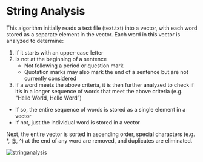 # String Analysis

This algorithm initially reads a text file (text.txt) into a vector, with each word stored as a separate element in the vector. Each word in this vector is analyzed to determine:

1. If it starts with an upper-case letter
2. Is not at the beginning of a sentence
    - Not following a period or question mark
    - Quotation marks may also mark the end of a sentence but are not currently considered 
1. If a word meets the above criteria, it is then further analyzed to check if it’s in a longer sequence of words that meet the above criteria (e.g. “Hello World, Hello Word”) 
 - If so, the entire sequence of words is stored as a single element in a vector 
 - If not, just the individual word is stored in a vector

Next, the entire vector is sorted in ascending order, special characters (e.g. *, @, ^) at the end of any word are removed, and duplicates are eliminated.  

[![stringanalysis](http://206.189.195.136/wp-content/uploads/2018/05/Stringanalysis.jpg "stringanalysis")](http://206.189.195.136/wp-content/uploads/2018/05/Stringanalysis.jpg "stringanalysis")
